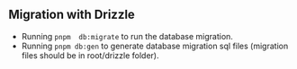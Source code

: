 ## Migration with Drizzle

- Running `pnpm  db:migrate` to run the database migration.
- Running `pnpm db:gen` to generate database migration sql files (migration files should be in root/drizzle folder).

